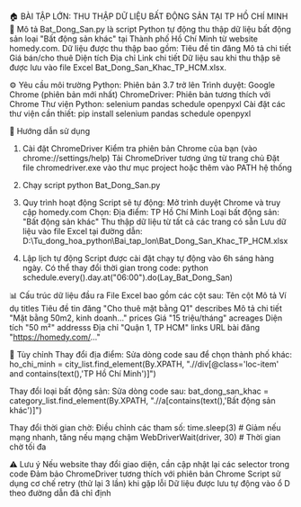 🏠 BÀI TẬP LỚN: THU THẬP DỮ LIỆU BẤT ĐỘNG SẢN TẠI TP HỒ CHÍ MINH
📝 Mô tả
Bat_Dong_San.py là script Python tự động thu thập dữ liệu bất động sản loại "Bất động sản khác" tại Thành phố Hồ Chí Minh từ website homedy.com. Dữ liệu được thu thập bao gồm:
    Tiêu đề tin đăng
    Mô tả chi tiết
    Giá bán/cho thuê
    Diện tích
    Địa chỉ
    Link chi tiết
    Dữ liệu sau khi thu thập sẽ được lưu vào file Excel Bat_Dong_San_Khac_TP_HCM.xlsx.

⚙️ Yêu cầu môi trường
    Python: Phiên bản 3.7 trở lên
    Trình duyệt: Google Chrome (phiên bản mới nhất)
    ChromeDriver: Phiên bản tương thích với Chrome
    Thư viện Python:
        selenium
        pandas
        schedule
        openpyxl
Cài đặt các thư viện cần thiết:
    pip install selenium pandas schedule openpyxl

🚀 Hướng dẫn sử dụng
1. Cài đặt ChromeDriver
Kiểm tra phiên bản Chrome của bạn (vào chrome://settings/help)
Tải ChromeDriver tương ứng từ trang chủ
Đặt file chromedriver.exe vào thư mục project hoặc thêm vào PATH hệ thống

2. Chạy script
    python Bat_Dong_San.py

3. Quy trình hoạt động
Script sẽ tự động:
Mở trình duyệt Chrome và truy cập homedy.com
Chọn:
    Địa điểm: TP Hồ Chí Minh
    Loại bất động sản: "Bất động sản khác"
    Thu thập dữ liệu từ tất cả các trang có sẵn
    Lưu dữ liệu vào file Excel tại đường dẫn: D:\Tu_dong_hoa_python\Bai_tap_lon\Bat_Dong_San_Khac_TP_HCM.xlsx

4. Lập lịch tự động
Script được cài đặt chạy tự động vào 6h sáng hàng ngày. Có thể thay đổi thời gian trong code:
python
schedule.every().day.at("06:00").do(Lay_Bat_Dong_San)

📊 Cấu trúc dữ liệu đầu ra
File Excel bao gồm các cột sau:
    Tên cột	    Mô tả	                Ví dụ
    titles	    Tiêu đề tin đăng	    "Cho thuê mặt bằng Q1"
    describes	Mô tả chi tiết	        "Mặt bằng 50m2, kinh doanh..."
    prices	    Giá	                    "15 triệu/tháng"
    acreages	Diện tích	            "50 m²"
    addresss	Địa chỉ	                "Quận 1, TP HCM"
    links	    URL bài đăng	        "https://homedy.com/..."

🔧 Tùy chỉnh
Thay đổi địa điểm: Sửa dòng code sau để chọn thành phố khác:
    ho_chi_minh = city_list.find_element(By.XPATH, ".//div[@class='loc-item' and contains(text(),'TP Hồ Chí Minh')]")

Thay đổi loại bất động sản: Sửa dòng code sau:
    bat_dong_san_khac = category_list.find_element(By.XPATH, ".//a[contains(text(),'Bất động sản khác')]")

Thay đổi thời gian chờ: Điều chỉnh các tham số:
    time.sleep(3)  # Giảm nếu mạng nhanh, tăng nếu mạng chậm
    WebDriverWait(driver, 30)  # Thời gian chờ tối đa

⚠️ Lưu ý
Nếu website thay đổi giao diện, cần cập nhật lại các selector trong code
Đảm bảo ChromeDriver tương thích với phiên bản Chrome
Script sử dụng cơ chế retry (thử lại 3 lần) khi gặp lỗi
Dữ liệu được lưu tự động vào ổ D theo đường dẫn đã chỉ định
